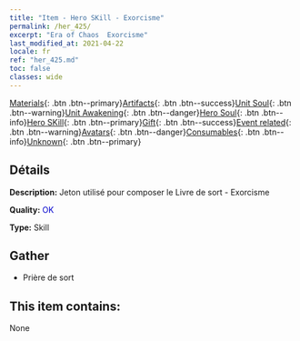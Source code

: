 ```yaml
---
title: "Item - Hero SKill - Exorcisme"
permalink: /her_425/
excerpt: "Era of Chaos  Exorcisme"
last_modified_at: 2021-04-22
locale: fr
ref: "her_425.md"
toc: false
classes: wide
---
```

 [Materials](/ItemsFR/){: .btn .btn--primary}[Artifacts](/ItemsFR/Artifacts/){: .btn .btn--success}[Unit Soul](/ItemsFR/UnitSoul/){: .btn .btn--warning}[Unit Awakening](/ItemsFR/UnitAwakening/){: .btn .btn--danger}[Hero Soul](/ItemsFR/HeroSoul/){: .btn .btn--info}[Hero SKill](/ItemsFR/HeroSkill/){: .btn .btn--primary}[Gift](/ItemsFR/Gift/){: .btn .btn--success}[Event related](/ItemsFR/Events/){: .btn .btn--warning}[Avatars](/ItemsFR/Avatars/){: .btn .btn--danger}[Consumables](/ItemsFR/Consumables/){: .btn .btn--info}[Unknown](/ItemsFR/Unknown/){: .btn .btn--primary}

## Détails
 **Description:** Jeton utilisé pour composer le Livre de sort - Exorcisme

 **Quality:** <span style="color: #0000CD">OK</span>

 **Type:** Skill

## Gather

*    Prière de sort 

## This item contains:

  None


